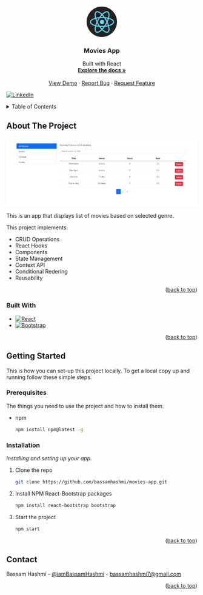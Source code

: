 <!-- PROJECT LOGO -->
<br />
<div align="center">
  <a href="https://github.com/bassamhashmi/movies-app">
    <img src="images/logo-react.png" alt="Logo" width="80" height="80">
  </a>

  <h3 align="center">Movies App</h3>

  <p align="center">
    Built with React
    <br />
    <a href="https://github.com/bassamhashmi/movies-app"><strong>Explore the docs »</strong></a>
    <br />
    <br />
    <a href="https://bh-movies.netlify.app/">View Demo</a>
    ·
    <a href="https://github.com/bassamhashmi/movies-app/issues">Report Bug</a>
    ·
    <a href="https://github.com/bassamhashmi/movies-app/issues">Request Feature</a>
  </p>
</div>

<!-- PROJECT SHIELDS -->
<!--
*** I'm using markdown "reference style" links for readability.
*** Reference links are enclosed in brackets [ ] instead of parentheses ( ).
*** See the bottom of this document for the declaration of the reference variables
*** https://www.markdownguide.org/basic-syntax/#reference-style-links
-->

[![LinkedIn][linkedin-shield]][linkedin-url]

<!-- TABLE OF CONTENTS -->
<details>
  <summary>Table of Contents</summary>
  <ol>
    <li>
      <a href="#about-the-project">About The Project</a>
      <ul>
        <li><a href="#built-with">Built With</a></li>
      </ul>
    </li>
    <li>
      <a href="#getting-started">Getting Started</a>
      <ul>
        <li><a href="#prerequisites">Prerequisites</a></li>
        <li><a href="#installation">Installation</a></li>
      </ul>
    </li>
    <li><a href="#contact">Contact</a></li>
  </ol>
</details>

<!-- ABOUT THE PROJECT -->

## About The Project

[![Product Name Screen Shot][product-screenshot]](https://bh-movies.netlify.app/)

This is an app that displays list of movies based on selected genre.

This project implements:

- CRUD Operations
- React Hooks
- Components
- State Management
- Context API
- Conditional Redering
- Reusability

<p align="right">(<a href="#readme-top">back to top</a>)</p>

### Built With

- [![React][react.js]][react-url]
- [![Bootstrap][bootstrap.com]][bootstrap-url]

<p align="right">(<a href="#readme-top">back to top</a>)</p>

<!-- GETTING STARTED -->

## Getting Started

This is how you can set-up this project locally.
To get a local copy up and running follow these simple steps.

### Prerequisites

The things you need to use the project and how to install them.

- npm
  ```sh
  npm install npm@latest -g
  ```

### Installation

_Installing and setting up your app._

1. Clone the repo
   ```sh
   git clone https://github.com/bassamhashmi/movies-app.git
   ```
2. Install NPM React-Bootstrap packages
   ```sh
   npm install react-bootstrap bootstrap
   ```
3. Start the project
   ```sh
   npm start
   ```

<p align="right">(<a href="#readme-top">back to top</a>)</p>

<!-- CONTACT -->

## Contact

Bassam Hashmi - [@iamBassamHashmi](https://twitter.com/iamBassamHashmi) - bassamhashmi7@gmail.com

<p align="right">(<a href="#readme-top">back to top</a>)</p>

<!-- MARKDOWN LINKS & IMAGES -->
<!-- https://www.markdownguide.org/basic-syntax/#reference-style-links -->

[linkedin-shield]: https://img.shields.io/badge/-LinkedIn-black.svg?style=for-the-badge&logo=linkedin&colorB=555
[linkedin-url]: https://www.linkedin.com/in/bassamhashmi/
[product-screenshot]: images/screenshots/1.png
[react.js]: https://img.shields.io/badge/React-20232A?style=for-the-badge&logo=react&logoColor=61DAFB
[react-url]: https://reactjs.org/
[bootstrap.com]: https://img.shields.io/badge/Bootstrap-563D7C?style=for-the-badge&logo=bootstrap&logoColor=white
[bootstrap-url]: https://getbootstrap.com
